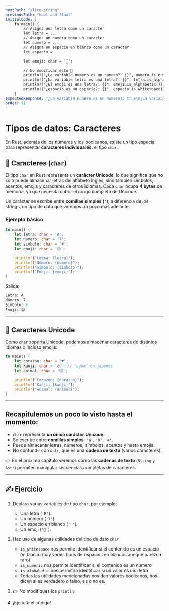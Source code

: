 ```yaml
---
nextPath: "slice-string"
previousPath: "bool-and-float"
initialCode: |
    fn main() {
        // Asigna una letra como un caracter
        let letra = ...
        // Asigna un numero como un caracter
        let numero = ...
        // Asigna un espacio en blanco como un caracter
        let espacio =

        let emoji: char = '🚀';

        // No modificar esto 👀
        println!("¿La variable numero es un numero?: {}", numero.is_numeric());
        println!("¿La variable letra es una letra?: {}", letra.is_alphabetic());
        println!("¿El emoji es una letra?: {}", emoji.is_alphabetic());
        println!("¿espacio es un espacio?: {}", espacio.is_whitespace());
    }
expectedResponse: "¿La variable numero es un numero?: true\n¿La variable letra es una letra?: true\n¿El emoji es una letra?: false\n¿espacio es un espacio?: true\n"
order: 11
---
```


# Tipos de datos: Caracteres

En Rust, además de los números y los booleanos, existe un tipo especial para representar **caracteres individuales**: el tipo `char`.

## 🔹 Caracteres (`char`)

El tipo `char` en Rust representa un **carácter Unicode**, lo que significa que no solo puede almacenar letras del alfabeto inglés, sino también símbolos, acentos, emojis y caracteres de otros idiomas.
Cada `char` ocupa **4 bytes** de memoria, ya que necesita cubrir el rango completo de Unicode.

Un carácter se escribe entre **comillas simples (`'`)**, a diferencia de los strings, un tipo de dato que veremos un poco más adelante.

### Ejemplo básico

```rust
fn main() {
    let letra: char = 'A';
    let numero: char = '7';
    let simbolo: char = '#';
    let emoji: char = '😊';

    println!("Letra: {letra}");
    println!("Número: {numero}");
    println!("Símbolo: {simbolo}");
    println!("Emoji: {emoji}");
}
```

Salida:

```sh [salida]
Letra: A
Número: 7
Símbolo: #
Emoji: 😊
```

---

## 🔹 Caracteres Unicode

Como `char` soporta Unicode, podemos almacenar caracteres de distintos idiomas o incluso emojis:

```rust
fn main() {
    let corazon: char = '♥';
    let kanji: char = '水'; // "agua" en japonés
    let animal: char = '🐱';

    println!("Corazón: {corazon}");
    println!("Kanji: {kanji}");
    println!("Animal: {animal}");
}
```

---

## Recapitulemos un poco lo visto hasta el momento:

* `char` representa **un único carácter Unicode**.
* Se escribe entre **comillas simples**: `'a'`, `'9'`, `'#'`.
* Puede almacenar letras, números, símbolos, acentos y hasta emojis.
* No confundir con `&str`, que es una **cadena de texto** (varios caracteres).

👉 En el próximo capítulo veremos cómo las **cadenas de texto** (`String` y `&str`) permiten manipular secuencias completas de caracteres.

---

## ✍️ Ejercicio

1. Declara varias variables de tipo `char`, por ejemplo:

   * Una letra (`'R'`).
   * Un número (`'7'`).
   * Un espacio en blanco (`' '`).
   * Un emoji (`'🚀'`).

2. Haz uso de algunas utilidades del tipo de dato `char`
    - `is_whitespace` nos permite identificar si el contenido es un espacio en blanco (hay varios tipos de espacios en blancos aunque parezca raro)
    - `is_numeric` nos permite identificar si el contenido es un numero
    - `is_alphabetic` nos permitirá identificar si un valor es una letra
    - Todas las utilidades mencionadas nos dan valores booleanos, nos dicen si es verdadero o falso, es o no es.

3. 👉 No modifiques los `println!`

4. ¡Ejecuta el código!
